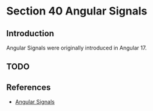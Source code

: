 # Section 40 Angular Signals
## Introduction
Angular Signals were originally introduced in Angular 17.
## TODO

## References
* [Angular Signals](https://angular.dev/guide/signals)

